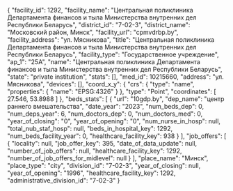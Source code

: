 {
    "facility_id": 1292,
    "facility_name": "Центральная поликлиника Департамента финансов и тыла Министерства внутренних дел Республики Беларусь",
    "district_id": "7-02-3",
    "district_name": "Московский район, Минск",
    "facility_url": "cpmvdrbp.by",
    "facility_address": "ул. Мясникова",
    "title": "Центральная поликлиника Департамента финансов и тыла Министерства внутренних дел Республики Беларусь",
    "facility_type": "Государственное учреждение",
    "ap_1": "25А",
    "name": "Центральная поликлиника Департамента финансов и тыла Министерства внутренних дел Республики Беларусь",
    "state": "private institution",
    "stats": [],
    "med_id": 10215660,
    "address": "ул. Мясникова",
    "devices": [],
    "coord_x_y": {
        "crs": {
            "type": "name",
            "properties": {
                "name": "EPSG:4326"
            }
        },
        "type": "Point",
        "coordinates": [
            27.546,
            53.8988
        ]
    },
    "beds_stats": [
        {
            "url": "10gdp.by",
            "dep_name": "центр раннего вмешательства",
            "date_year": "2023",
            "num_beds_dep": 0,
            "num_deps_year": 6,
            "num_doctors_dep": 0,
            "num_doctors_med": 0,
            "year_of_closing": "0",
            "year_of_opening": "0",
            "num_nurse_in_hosp": null,
            "total_nub_staf_hosp": null,
            "beds_in_hospital_key": 1292,
            "num_beds_facility_year": 0,
            "healthcare_facility_key": 938
        }
    ],
    "job_offers": [
        {
            "locality": null,
            "job_offer_key": 395,
            "date_of_data_update": null,
            "number_of_job_offers": null,
            "healthcare_facility_key": 1292,
            "number_of_job_offers_for_midlevel": null
        }
    ],
    "place_name": "Минск",
    "place_type": "city",
    "division_id": "7-02-3",
    "year_of_closing": null,
    "year_of_opening": "1996",
    "healthcare_facility_key": 1292,
    "administrative_division_id": "7-02-3"
}